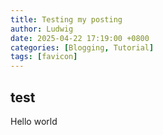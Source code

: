 ```yaml
---
title: Testing my posting
author: Ludwig
date: 2025-04-22 17:19:00 +0800
categories: [Blogging, Tutorial]
tags: [favicon]
---
```


## test
Hello world